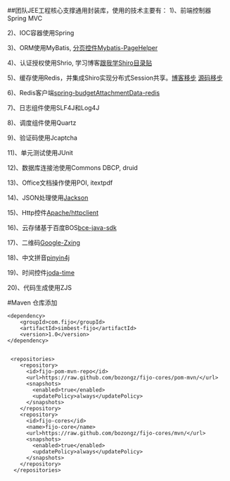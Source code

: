##团队JEE工程核心支撑通用封装库，使用的技术主要有：
  1)、前端控制器Spring MVC
  
  2)、IOC容器使用Spring

  3)、ORM使用MyBatis, [分页控件Mybatis-PageHelper](https://github.com/pagehelper/Mybatis-PageHelper "Mybatis-PageHelper")
    
  4)、认证授权使用Shrio, 学习博客[跟我学Shiro目录贴](http://jinnianshilongnian.iteye.com/blog/2018398)

  5)、缓存使用Redis，并集成Shiro实现分布式Session共享。[博客移步](http://blog.csdn.net/lishehe/article/details/45223477) [源码移步](https://github.com/alexxiyang/shiro-redis)

  6)、Redis客户端[spring-budgetAttachmentData-redis](https://github.com/spring-projects/spring-budgetAttachmentData-redis)

  7)、日志组件使用SLF4J和Log4J

  8)、调度组件使用Quartz

  9)、验证码使用Jcaptcha

  11)、单元测试使用JUnit
    
  12)、数据库连接池使用Commons DBCP, druid

  13)、Office文档操作使用POI, itextpdf		
	
  14)、JSON处理使用[Jackson](https://github.com/FasterXML/jackson-databind)	
	
  15)、Http控件[Apache/httpclient](https://github.com/apache/httpclient)
	
  16)、云存储基于百度BOS[bce-java-sdk](https://github.com/baidubce/bce-sdk-java)
	
  17)、二维码[Google-Zxing](https://github.com/zxing/zxing)
	
  18)、中文拼音[pinyin4j](https://github.com/belerweb/pinyin4j)

  19)、时间控件[joda-time](https://github.com/JodaOrg/joda-time)
	
  20)、代码生成使用ZJS 

#Maven 仓库添加
```
<dependency>
	<groupId>com.fijo</groupId>
	<artifactId>simbest-fijo</artifactId>
	<version>1.0</version>
</dependency>
		
		
 <repositories>
    <repository>
      <id>fijo-pom-mvn-repo</id>
      <url>https://raw.github.com/bozongz/fijo-cores/pom-mvn/</url>
      <snapshots>
        <enabled>true</enabled>
        <updatePolicy>always</updatePolicy>
      </snapshots>
    </repository>
    <repository>
      <id>fijo-cores</id>
      <name>fijo-core</name>
      <url>https://raw.github.com/bozongz/fijo-cores/mvn/</url>
      <snapshots>
        <enabled>true</enabled>
        <updatePolicy>always</updatePolicy>
      </snapshots>
    </repository>
  </repositories>
```
